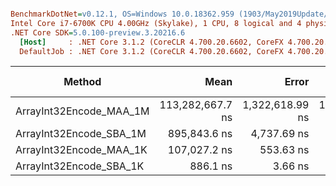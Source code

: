 ``` ini

BenchmarkDotNet=v0.12.1, OS=Windows 10.0.18362.959 (1903/May2019Update/19H1)
Intel Core i7-6700K CPU 4.00GHz (Skylake), 1 CPU, 8 logical and 4 physical cores
.NET Core SDK=5.0.100-preview.3.20216.6
  [Host]     : .NET Core 3.1.2 (CoreCLR 4.700.20.6602, CoreFX 4.700.20.6702), X64 RyuJIT
  DefaultJob : .NET Core 3.1.2 (CoreCLR 4.700.20.6602, CoreFX 4.700.20.6702), X64 RyuJIT


```
|                  Method |             Mean |           Error |          StdDev |      Gen 0 | Gen 1 | Gen 2 |  Allocated |
|------------------------ |-----------------:|----------------:|----------------:|-----------:|------:|------:|-----------:|
| ArrayInt32Encode_MAA_1M | 113,282,667.7 ns | 1,322,618.99 ns | 1,104,446.76 ns | 12000.0000 |     - |     - | 50332008 B |
| ArrayInt32Encode_SBA_1M |     895,843.6 ns |     4,737.69 ns |     4,199.84 ns |          - |     - |     - |        1 B |
| ArrayInt32Encode_MAA_1K |     107,027.2 ns |       553.63 ns |       517.87 ns |    11.7188 |     - |     - |    49265 B |
| ArrayInt32Encode_SBA_1K |         886.1 ns |         3.66 ns |         3.42 ns |          - |     - |     - |          - |
